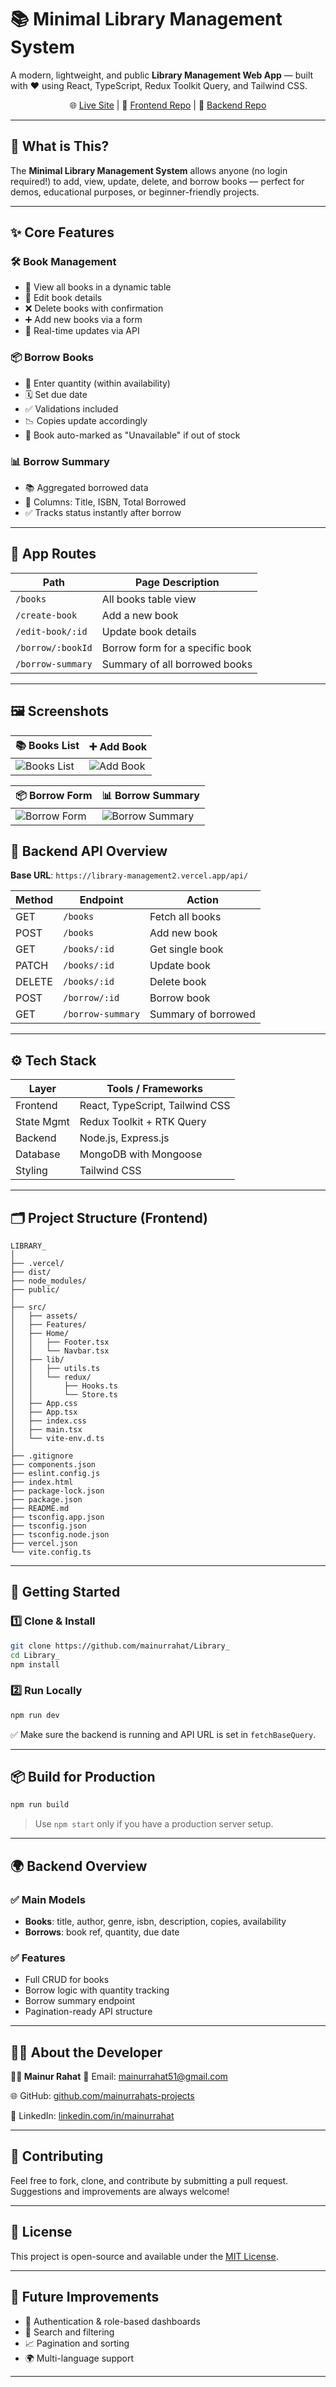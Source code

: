# 📚 Minimal Library Management System

A modern, lightweight, and public **Library Management Web App** — built with ❤️ using React, TypeScript, Redux Toolkit Query, and Tailwind CSS.

<div align="center">

🌐 [Live Site](https://library-snowy-three.vercel.app/) | 🧠 [Frontend Repo](https://github.com/mainurrahat/Library_) | 🚀 [Backend Repo](https://github.com/mainurrahat/Library_server)

</div>

---

## 🎯 What is This?

The **Minimal Library Management System** allows anyone (no login required!) to add, view, update, delete, and borrow books — perfect for demos, educational purposes, or beginner-friendly projects.

---

## ✨ Core Features

### 🛠️ Book Management

* 🧾 View all books in a dynamic table
* 📝 Edit book details
* ❌ Delete books with confirmation
* ➕ Add new books via a form
* 🔄 Real-time updates via API

### 📦 Borrow Books

* 🔢 Enter quantity (within availability)
* 🗓 Set due date
* ✅ Validations included
* 📉 Copies update accordingly
* 🚫 Book auto-marked as "Unavailable" if out of stock

### 📊 Borrow Summary

* 📚 Aggregated borrowed data
* 📌 Columns: Title, ISBN, Total Borrowed
* ✅ Tracks status instantly after borrow

---

## 🧭 App Routes

| Path              | Page Description                |
| ----------------- | ------------------------------- |
| `/books`          | All books table view            |
| `/create-book`    | Add a new book                  |
| `/edit-book/:id`  | Update book details             |
| `/borrow/:bookId` | Borrow form for a specific book |
| `/borrow-summary` | Summary of all borrowed books   |

---

## 🖼️ Screenshots

| 📚 Books List                      | ➕ Add Book                      |
|----------------------------------|--------------------------------|
| ![Books List](https://github.com/user-attachments/assets/941d8c19-0262-451f-aa77-5ffa69bfa37c) | ![Add Book](https://github.com/user-attachments/assets/de96ecd5-9c47-42d0-b930-af7b10e89d58) |

| 📦 Borrow Form                    | 📊 Borrow Summary               |
|---------------------------------|--------------------------------|
| ![Borrow Form](https://github.com/user-attachments/assets/d5552419-802d-4183-a71a-390ef9e36eac) | ![Borrow Summary](https://github.com/user-attachments/assets/4d0049cc-12c1-4014-914f-ad79af2bad0c) |




## 🔌 Backend API Overview

**Base URL**: `https://library-management2.vercel.app/api/`

| Method | Endpoint          | Action              |
| ------ | ----------------- | ------------------- |
| GET    | `/books`          | Fetch all books     |
| POST   | `/books`          | Add new book        |
| GET    | `/books/:id`      | Get single book     |
| PATCH  | `/books/:id`      | Update book         |
| DELETE | `/books/:id`      | Delete book         |
| POST   | `/borrow/:id`     | Borrow book         |
| GET    | `/borrow-summary` | Summary of borrowed |

---

## ⚙️ Tech Stack

| Layer      | Tools / Frameworks              |
| ---------- | ------------------------------- |
| Frontend   | React, TypeScript, Tailwind CSS |
| State Mgmt | Redux Toolkit + RTK Query       |
| Backend    | Node.js, Express.js             |
| Database   | MongoDB with Mongoose           |
| Styling    | Tailwind CSS                    |

---

## 🗂️ Project Structure (Frontend)

```
LIBRARY_
│
├── .vercel/
├── dist/
├── node_modules/
├── public/
│
├── src/
│   ├── assets/
│   ├── Features/
│   ├── Home/
│   │   ├── Footer.tsx
│   │   └── Navbar.tsx
│   ├── lib/
│   │   ├── utils.ts
│   │   └── redux/
│   │       ├── Hooks.ts
│   │       └── Store.ts
│   ├── App.css
│   ├── App.tsx
│   ├── index.css
│   ├── main.tsx
│   └── vite-env.d.ts
│
├── .gitignore
├── components.json
├── eslint.config.js
├── index.html
├── package-lock.json
├── package.json
├── README.md
├── tsconfig.app.json
├── tsconfig.json
├── tsconfig.node.json
├── vercel.json
└── vite.config.ts

```

---

## 🧪 Getting Started

### 1️⃣ Clone & Install

```bash
git clone https://github.com/mainurrahat/Library_
cd Library_
npm install
```

### 2️⃣ Run Locally

```bash
npm run dev
```

✅ Make sure the backend is running and API URL is set in `fetchBaseQuery`.

---

## 📦 Build for Production

```bash
npm run build
```

> Use `npm start` only if you have a production server setup.

---

## 🌍 Backend Overview

### ✅ Main Models

* **Books**: title, author, genre, isbn, description, copies, availability
* **Borrows**: book ref, quantity, due date

### ✅ Features

* Full CRUD for books
* Borrow logic with quantity tracking
* Borrow summary endpoint
* Pagination-ready API structure

---

## 🙋‍♂️ About the Developer

**👨‍💻 Mainur Rahat**
📧 Email: [mainurrahat51@gmail.com](mailto:mainurrahat51@gmail.com)

🌐 GitHub: [github.com/mainurrahats-projects](https://www.linkedin.com/in/mainur-rahat-8159b8237/)

💼 LinkedIn: [linkedin.com/in/mainurrahat](https://linkedin.com/in/mainurrahat)

---

## 📢 Contributing

Feel free to fork, clone, and contribute by submitting a pull request. Suggestions and improvements are always welcome!

---

## 📜 License

This project is open-source and available under the [MIT License](./LICENSE).

---

## 🚀 Future Improvements

* 🔐 Authentication & role-based dashboards
* 🔎 Search and filtering
* 📈 Pagination and sorting
* 🌍 Multi-language support

---

